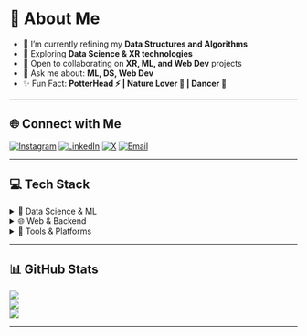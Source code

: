 # 💫 About Me
- 🔭 I’m currently refining my **Data Structures and Algorithms**
- 🌱 Exploring **Data Science & XR technologies**
- 🤝 Open to collaborating on **XR, ML, and Web Dev** projects
- 📣 Ask me about: **ML, DS, Web Dev**
- ✨ Fun Fact: **PotterHead ⚡ | Nature Lover 🌿 | Dancer 💃**

---

## 🌐 Connect with Me

[![Instagram](https://img.shields.io/badge/Instagram-%23E4405F.svg?logo=Instagram&logoColor=white)](https://www.instagram.com/_d.bhardwaj18) 
[![LinkedIn](https://img.shields.io/badge/LinkedIn-%230077B5.svg?logo=linkedin&logoColor=white)](https://www.linkedin.com/in/dhruv-bhardwaj-a422481b1) 
[![X](https://img.shields.io/badge/X-black.svg?logo=X&logoColor=white)](https://x.com/d3bhardwaj) 
[![Email](https://img.shields.io/badge/Email-D14836?logo=gmail&logoColor=white)](mailto:d3bhardwaj@gmail.com)

---

## 💻 Tech Stack

<details>
  <summary>🧠 Data Science & ML</summary>

  ![Python](https://img.shields.io/badge/python-3670A0?style=flat&logo=python&logoColor=ffdd54)
  ![NumPy](https://img.shields.io/badge/numpy-%23013243.svg?style=flat&logo=numpy&logoColor=white)
  ![Pandas](https://img.shields.io/badge/pandas-%23150458.svg?style=flat&logo=pandas&logoColor=white)
  ![Matplotlib](https://img.shields.io/badge/Matplotlib-%23ffffff.svg?style=flat&logo=Matplotlib&logoColor=black)
  ![scikit-learn](https://img.shields.io/badge/scikit--learn-%23F7931E.svg?style=flat&logo=scikit-learn&logoColor=white)
  ![Keras](https://img.shields.io/badge/Keras-%23D00000.svg?style=flat&logo=Keras&logoColor=white)
  ![PyTorch](https://img.shields.io/badge/PyTorch-%23EE4C2C.svg?style=flat&logo=PyTorch&logoColor=white)
  ![OpenCV](https://img.shields.io/badge/opencv-%23white.svg?style=flat&logo=opencv&logoColor=white)
</details>

<details>
  <summary>🌐 Web & Backend</summary>

  ![React](https://img.shields.io/badge/react-%2320232a.svg?style=flat&logo=react&logoColor=%2361DAFB)
  ![Vite](https://img.shields.io/badge/vite-%23646CFF.svg?style=flat&logo=vite&logoColor=white)
  ![Flask](https://img.shields.io/badge/flask-%23000.svg?style=flat&logo=flask&logoColor=white)
  ![Express.js](https://img.shields.io/badge/express.js-%23404d59.svg?style=flat&logo=express&logoColor=%2361DAFB)
  ![MongoDB](https://img.shields.io/badge/MongoDB-%234ea94b.svg?style=flat&logo=mongodb&logoColor=white)
  ![MySQL](https://img.shields.io/badge/mysql-4479A1.svg?style=flat&logo=mysql&logoColor=white)
</details>

<details>
  <summary>🔧 Tools & Platforms</summary>

  ![Git](https://img.shields.io/badge/git-%23F05033.svg?style=flat&logo=git&logoColor=white)
  ![GitHub](https://img.shields.io/badge/github-%23121011.svg?style=flat&logo=github&logoColor=white)
  ![Postman](https://img.shields.io/badge/Postman-FF6C37?style=flat&logo=postman&logoColor=white)
  ![Power Bi](https://img.shields.io/badge/power_bi-F2C811?style=flat&logo=powerbi&logoColor=black)
  ![Unity](https://img.shields.io/badge/unity-%23000000.svg?style=flat&logo=unity&logoColor=white)
  ![Blender](https://img.shields.io/badge/blender-%23F5792A.svg?style=flat&logo=blender&logoColor=white)
</details>

---

## 📊 GitHub Stats

![](https://github-readme-stats.vercel.app/api?username=D18hr-uv&theme=great-gatsby&hide_border=false&include_all_commits=true&count_private=true)<br>
![](https://github-readme-streak-stats.herokuapp.com/?user=D18hr-uv&theme=great-gatsby&hide_border=false)<br>
![](https://github-readme-stats.vercel.app/api/top-langs/?username=D18hr-uv&theme=great-gatsby&hide_border=false&layout=compact)

---

